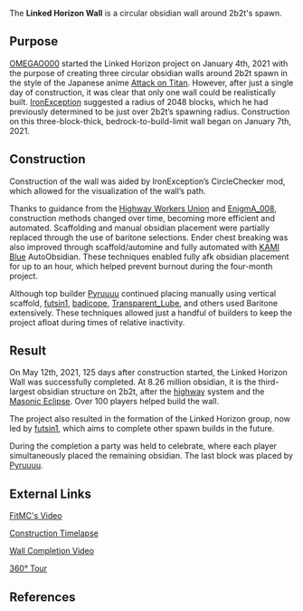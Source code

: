 The **Linked Horizon Wall** is a circular obsidian wall around 2b2t's spawn.
## Purpose
[OMEGAO000](https://2b2t.miraheze.org/wiki/OMEGAO000) started the Linked Horizon project on January 4th, 2021 with the purpose of creating three circular obsidian walls around 2b2t spawn in the style of the Japanese anime [Attack on Titan](https://en.wikipedia.org/wiki/Attack_on_Titan). However, after just a single day of construction, it was clear that only one wall could be realistically built. [IronException](https://2b2t.miraheze.org/wiki/IronException) suggested a radius of 2048 blocks, which he had previously determined to be just over 2b2t’s spawning radius. Construction on this three-block-thick, bedrock-to-build-limit wall began on January 7th, 2021.

## Construction
Construction of the wall was aided by IronException’s CircleChecker mod, which allowed for the visualization of the wall’s path.

Thanks to guidance from the [Highway Workers Union](https://2b2t.miraheze.org/wiki/Highway_Workers_Union) and [EnigmA_008](https://2b2t.miraheze.org/wiki/EnigmA_008), construction methods changed over time, becoming more efficient and automated. Scaffolding and manual obsidian placement were partially replaced through the use of baritone selections. Ender chest breaking was also improved through scaffold/automine and fully automated with [KAMI Blue](https://2b2t.miraheze.org/wiki/Hacked_Clients) AutoObsidian. These techniques enabled fully afk obsidian placement for up to an hour, which helped prevent burnout during the four-month project.

Although top builder [Pyruuuu](https://2b2t.miraheze.org/wiki/Pyruuuu) continued placing manually using vertical scaffold, [futsin1](https://2b2t.miraheze.org/wiki/futsin1), [badicope](https://2b2t.miraheze.org/wiki/badicope), [Transparent_Lube](https://2b2t.miraheze.org/wiki/Transparent_Lube), and others used Baritone extensively. These techniques allowed just a handful of builders to keep the project afloat during times of relative inactivity.

## Result
On May 12th, 2021, 125 days after construction started, the Linked Horizon Wall was successfully completed. At 8.26 million obsidian, it is the third-largest obsidian structure on 2b2t, after the [highway](https://2b2t.miraheze.org/wiki/Highways) system and the [Masonic Eclipse](https://2b2t.miraheze.org/wiki/The_Masonic_Eclipse). Over 100 players helped build the wall.

The project also resulted in the formation of the Linked Horizon group, now led by [futsin1](https://2b2t.miraheze.org/wiki/futsin1), which aims to complete other spawn builds in the future.

During the completion a party was held to celebrate, where each player simultaneously placed the remaining obsidian. The last block was placed by [Pyruuuu](https://2b2t.miraheze.org/wiki/Pyruuuu).

## External Links
[FitMC's Video](https://www.youtube.com/watch?v=HIhYDbNhSiY)

[Construction Timelapse](https://www.youtube.com/watch?v=b-dCe5A6kxw)

[Wall Completion Video](https://www.youtube.com/watch?v=k6rNeoAcjeA)

[360° Tour](https://www.youtube.com/watch?v=y9ZTlPJM214)

## References